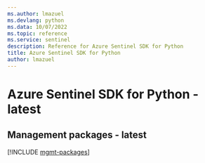 ```yaml
---
ms.author: lmazuel
ms.devlang: python
ms.data: 10/07/2022
ms.topic: reference
ms.service: sentinel
description: Reference for Azure Sentinel SDK for Python
title: Azure Sentinel SDK for Python
author: lmazuel
---
```

# Azure Sentinel SDK for Python - latest

## Management packages - latest
[!INCLUDE [mgmt-packages](sentinel-mgmt-index.md)]